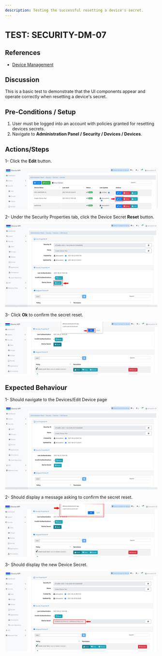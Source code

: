 ```yaml
---
description: Testing the successful resetting a device's secret.
---
```


# TEST: SECURITY-DM-07

## References

* [Device Management](broken-reference)

## Discussion

This is a basic test to demonstrate that the UI components appear and operate correctly when resetting a device's secret.

## **Pre-Conditions / Setup**

1. User must be logged into an account with policies granted for resetting devices secrets.
2. Navigate to **Administration Panel / Security / Devices / Devices**.

## Actions/Steps

1- Click the **Edit** button.

![](<../../../../../../.gitbook/assets/18 (2).jpg>)

2- Under the Security Properties tab, click the Device Secret **Reset** button.

![](../../../../../../.gitbook/assets/19-1.jpg)

3- Click  **Ok** to confirm the secret reset.

![](../../../../../../.gitbook/assets/22-1.jpg)

## Expected Behaviour

1- Should navigate to the Devices/Edit Device page

![](<../../../../../../.gitbook/assets/19 (2).jpg>)

2- Should display a message asking to confirm the secret reset.

![](../../../../../../.gitbook/assets/22.jpg)

3- Should display the new Device Secret.

![](<../../../../../../.gitbook/assets/23 (1).jpg>)
